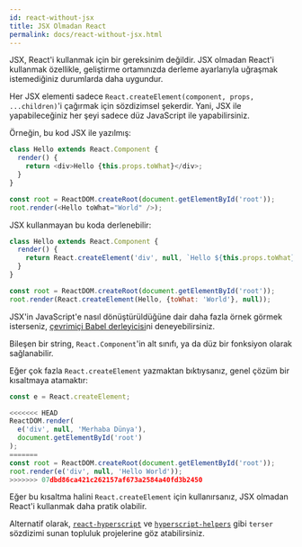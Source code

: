 ```yaml
---
id: react-without-jsx
title: JSX Olmadan React
permalink: docs/react-without-jsx.html
---
```


JSX, React'i kullanmak için bir gereksinim değildir. JSX olmadan React'i kullanmak özellikle, geliştirme ortamınızda derleme ayarlarıyla uğraşmak istemediğiniz durumlarda daha uygundur.

Her JSX elementi sadece `React.createElement(component, props, ...children)`'i çağırmak için sözdizimsel şekerdir. Yani, JSX ile yapabileceğiniz her şeyi sadece düz JavaScript ile yapabilirsiniz.

Örneğin, bu kod JSX ile yazılmış:

```js
class Hello extends React.Component {
  render() {
    return <div>Hello {this.props.toWhat}</div>;
  }
}

const root = ReactDOM.createRoot(document.getElementById('root'));
root.render(<Hello toWhat="World" />);
```

JSX kullanmayan bu koda derlenebilir:

```js
class Hello extends React.Component {
  render() {
    return React.createElement('div', null, `Hello ${this.props.toWhat}`);
  }
}

const root = ReactDOM.createRoot(document.getElementById('root'));
root.render(React.createElement(Hello, {toWhat: 'World'}, null));
```

JSX'in JavaScript'e nasıl dönüştürüldüğüne dair daha fazla örnek görmek isterseniz, [çevrimiçi Babel derleyicisi](babel://jsx-simple-example)ni deneyebilirsiniz.

Bileşen bir string, `React.Component`'in alt sınıfı, ya da düz bir fonksiyon olarak sağlanabilir.

Eğer çok fazla `React.createElement` yazmaktan bıktıysanız, genel çözüm bir kısaltmaya atamaktır:

```js
const e = React.createElement;

<<<<<<< HEAD
ReactDOM.render(
  e('div', null, 'Merhaba Dünya'),
  document.getElementById('root')
);
=======
const root = ReactDOM.createRoot(document.getElementById('root'));
root.render(e('div', null, 'Hello World'));
>>>>>>> 07dbd86ca421c262157af673a2584a40fd3b2450
```

Eğer bu kısaltma halini `React.createElement` için kullanırsanız, JSX olmadan React'i kullanmak daha pratik olabilir.

Alternatif olarak, [`react-hyperscript`](https://github.com/mlmorg/react-hyperscript) ve [`hyperscript-helpers`](https://github.com/ohanhi/hyperscript-helpers) gibi `terser` sözdizimi sunan topluluk projelerine göz atabilirsiniz.
